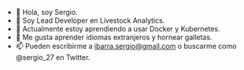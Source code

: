 - 👋 Hola, soy Sergio.
- 🐄 Soy Lead Developer en Livestock Analytics.
- 🌱 Actualmente estoy aprendiendo a usar Docker y Kubernetes.
- 📙 Me gusta aprender idiomas extranjeros y hornear galletas.
- 📫 Pueden escribirme a ibarra.sergio@gmail.com o buscarme como @sergio_27 en Twitter.

<!---
sergio27/sergio27 is a ✨ special ✨ repository because its `README.md` (this file) appears on your GitHub profile.
You can click the Preview link to take a look at your changes.
--->

